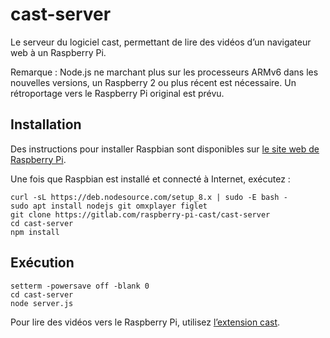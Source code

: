 # cast-server
Le serveur du logiciel cast, permettant de lire des vidéos d’un navigateur web à un Raspberry Pi.

Remarque : Node.js ne marchant plus sur les processeurs ARMv6 dans les nouvelles versions, un Raspberry 2 ou plus récent est nécessaire. Un rétroportage vers le Raspberry Pi original est prévu.

## Installation
Des instructions pour installer Raspbian sont disponibles sur [le site web de Raspberry Pi](https://www.raspberrypi.org/downloads/).

Une fois que Raspbian est installé et connecté à Internet, exécutez :
```
curl -sL https://deb.nodesource.com/setup_8.x | sudo -E bash -
sudo apt install nodejs git omxplayer figlet
git clone https://gitlab.com/raspberry-pi-cast/cast-server
cd cast-server
npm install
```

## Exécution
```
setterm -powersave off -blank 0
cd cast-server
node server.js
```

Pour lire des vidéos vers le Raspberry Pi, utilisez [l’extension cast](https://gitlab.com/raspberry-pi-cast/cast-addon-firefox).
